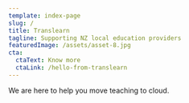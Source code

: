 ```yaml
---
template: index-page
slug: /
title: Translearn
tagline: Supporting NZ local education providers
featuredImage: /assets/asset-8.jpg
cta:
  ctaText: Know more
  ctaLink: /hello-from-translearn
---
```

We are here to help you move teaching to cloud.